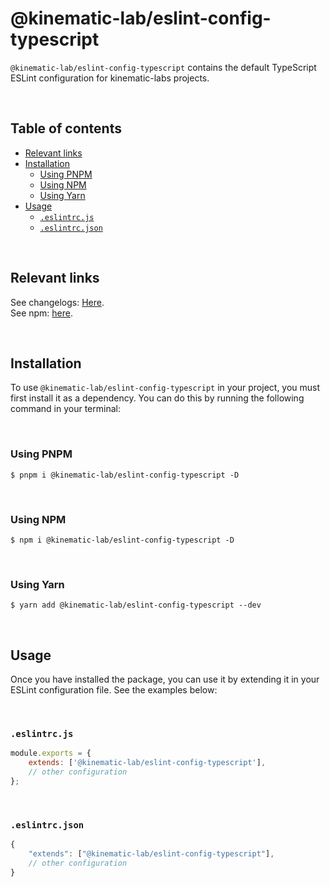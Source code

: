 # @kinematic-lab/eslint-config-typescript <!-- omit in toc -->

`@kinematic-lab/eslint-config-typescript` contains the default TypeScript ESLint configuration for kinematic-labs projects.

<br />

## Table of contents <!-- omit in toc -->

-   [Relevant links](#relevant-links)
-   [Installation](#installation)
    -   [Using PNPM](#using-pnpm)
    -   [Using NPM](#using-npm)
    -   [Using Yarn](#using-yarn)
-   [Usage](#usage)
    -   [`.eslintrc.js`](#eslintrcjs)
    -   [`.eslintrc.json`](#eslintrcjson)

<br />

## Relevant links

See changelogs: [Here](https://github.com/kinematic-lab/core/blob/main/packages/eslint-config-typescript/CHANGELOG.md).<br />
See npm: [here](https://www.npmjs.com/package/@kinematic-lab/eslint-config-typescript).

<br />

## Installation

To use `@kinematic-lab/eslint-config-typescript` in your project, you must first install it as a dependency. You can do this by running the following command in your terminal:

<br />

### Using PNPM

```shell
$ pnpm i @kinematic-lab/eslint-config-typescript -D
```

<br />

### Using NPM

```shell
$ npm i @kinematic-lab/eslint-config-typescript -D
```

<br />

### Using Yarn

```shell
$ yarn add @kinematic-lab/eslint-config-typescript --dev
```

<br />

## Usage

Once you have installed the package, you can use it by extending it in your ESLint configuration file. See the examples below:

<br />

### `.eslintrc.js`

```javascript
module.exports = {
	extends: ['@kinematic-lab/eslint-config-typescript'],
	// other configuration
};
```

<br />

### `.eslintrc.json`

```javascript
{
	"extends": ["@kinematic-lab/eslint-config-typescript"],
	// other configuration
}
```
